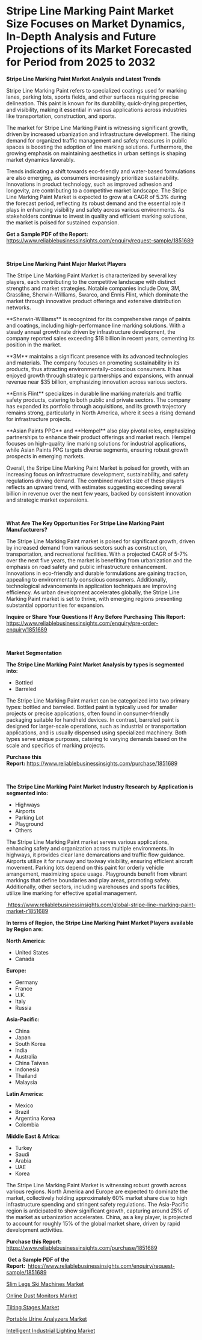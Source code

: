 <p><h1>Stripe Line Marking Paint Market Size Focuses on Market Dynamics, In-Depth Analysis and Future Projections of its Market Forecasted for Period from 2025 to 2032</h1></p><p><strong>Stripe Line Marking Paint Market Analysis and Latest Trends</strong></p>
<p><p>Stripe Line Marking Paint refers to specialized coatings used for marking lanes, parking lots, sports fields, and other surfaces requiring precise delineation. This paint is known for its durability, quick-drying properties, and visibility, making it essential in various applications across industries like transportation, construction, and sports.</p><p>The market for Stripe Line Marking Paint is witnessing significant growth, driven by increased urbanization and infrastructure development. The rising demand for organized traffic management and safety measures in public spaces is boosting the adoption of line marking solutions. Furthermore, the growing emphasis on maintaining aesthetics in urban settings is shaping market dynamics favorably.</p><p>Trends indicating a shift towards eco-friendly and water-based formulations are also emerging, as consumers increasingly prioritize sustainability. Innovations in product technology, such as improved adhesion and longevity, are contributing to a competitive market landscape. The Stripe Line Marking Paint Market is expected to grow at a CAGR of 5.3% during the forecast period, reflecting its robust demand and the essential role it plays in enhancing visibility and safety across various environments. As stakeholders continue to invest in quality and efficient marking solutions, the market is poised for sustained expansion.</p></p>
<p><strong>Get a Sample PDF of the Report:&nbsp;</strong> <a href="https://www.reliablebusinessinsights.com/enquiry/request-sample/1851689?utm_campaign=96&utm_medium=2&utm_source=Github&utm_content=ia&utm_term=26032025&utm_id=stripe-line-marking-paint">https://www.reliablebusinessinsights.com/enquiry/request-sample/1851689</a></p>
<p>&nbsp;</p>
<p><strong>Stripe Line Marking Paint Major Market Players</strong></p>
<p><p>The Stripe Line Marking Paint Market is characterized by several key players, each contributing to the competitive landscape with distinct strengths and market strategies. Notable companies include Dow, 3M, Grassline, Sherwin-Williams, Swarco, and Ennis Flint, which dominate the market through innovative product offerings and extensive distribution networks.</p><p>**Sherwin-Williams** is recognized for its comprehensive range of paints and coatings, including high-performance line marking solutions. With a steady annual growth rate driven by infrastructure development, the company reported sales exceeding $18 billion in recent years, cementing its position in the market.</p><p>**3M** maintains a significant presence with its advanced technologies and materials. The company focuses on promoting sustainability in its products, thus attracting environmentally-conscious consumers. It has enjoyed growth through strategic partnerships and expansions, with annual revenue near $35 billion, emphasizing innovation across various sectors.</p><p>**Ennis Flint** specializes in durable line marking materials and traffic safety products, catering to both public and private sectors. The company has expanded its portfolio through acquisitions, and its growth trajectory remains strong, particularly in North America, where it sees a rising demand for infrastructure projects.</p><p>**Asian Paints PPG** and **Hempel** also play pivotal roles, emphasizing partnerships to enhance their product offerings and market reach. Hempel focuses on high-quality line marking solutions for industrial applications, while Asian Paints PPG targets diverse segments, ensuring robust growth prospects in emerging markets.</p><p>Overall, the Stripe Line Marking Paint Market is poised for growth, with an increasing focus on infrastructure development, sustainability, and safety regulations driving demand. The combined market size of these players reflects an upward trend, with estimates suggesting exceeding several billion in revenue over the next few years, backed by consistent innovation and strategic market expansions.</p></p>
<p>&nbsp;</p>
<p><strong>What Are The Key Opportunities For Stripe Line Marking Paint Manufacturers?</strong></p>
<p><p>The Stripe Line Marking Paint market is poised for significant growth, driven by increased demand from various sectors such as construction, transportation, and recreational facilities. With a projected CAGR of 5-7% over the next five years, the market is benefiting from urbanization and the emphasis on road safety and public infrastructure enhancement. Innovations in eco-friendly and durable formulations are gaining traction, appealing to environmentally conscious consumers. Additionally, technological advancements in application techniques are improving efficiency. As urban development accelerates globally, the Stripe Line Marking Paint market is set to thrive, with emerging regions presenting substantial opportunities for expansion.</p></p>
<p><strong>Inquire or Share Your Questions If Any Before Purchasing This Report:</strong> <a href="https://www.reliablebusinessinsights.com/enquiry/pre-order-enquiry/1851689?utm_campaign=96&utm_medium=2&utm_source=Github&utm_content=ia&utm_term=26032025&utm_id=stripe-line-marking-paint">https://www.reliablebusinessinsights.com/enquiry/pre-order-enquiry/1851689</a></p>
<p>&nbsp;</p>
<p><strong>Market Segmentation</strong></p>
<p><strong>The Stripe Line Marking Paint Market Analysis by types is segmented into:</strong></p>
<p><ul><li>Bottled</li><li>Barreled</li></ul></p>
<p><p>The Stripe Line Marking Paint market can be categorized into two primary types: bottled and barreled. Bottled paint is typically used for smaller projects or precise applications, often found in consumer-friendly packaging suitable for handheld devices. In contrast, barreled paint is designed for larger-scale operations, such as industrial or transportation applications, and is usually dispensed using specialized machinery. Both types serve unique purposes, catering to varying demands based on the scale and specifics of marking projects.</p></p>
<p><strong>Purchase this Report:&nbsp;</strong><a href="https://www.reliablebusinessinsights.com/purchase/1851689?utm_campaign=96&utm_medium=2&utm_source=Github&utm_content=ia&utm_term=26032025&utm_id=stripe-line-marking-paint">https://www.reliablebusinessinsights.com/purchase/1851689</a></p>
<p>&nbsp;</p>
<p><strong>The Stripe Line Marking Paint Market Industry Research by Application is segmented into:</strong></p>
<p><ul><li>Highways</li><li>Airports</li><li>Parking Lot</li><li>Playground</li><li>Others</li></ul></p>
<p><p>The Stripe Line Marking Paint market serves various applications, enhancing safety and organization across multiple environments. In highways, it provides clear lane demarcations and traffic flow guidance. Airports utilize it for runway and taxiway visibility, ensuring efficient aircraft movement. Parking lots depend on this paint for orderly vehicle arrangement, maximizing space usage. Playgrounds benefit from vibrant markings that define boundaries and play areas, promoting safety. Additionally, other sectors, including warehouses and sports facilities, utilize line marking for effective spatial management.</p></p>
<p><a href="https://www.reliablebusinessinsights.com/global-stripe-line-marking-paint-market-r1851689?utm_campaign=96&utm_medium=2&utm_source=Github&utm_content=ia&utm_term=26032025&utm_id=stripe-line-marking-paint">&nbsp;https://www.reliablebusinessinsights.com/global-stripe-line-marking-paint-market-r1851689</a></p>
<p><strong>In terms of Region, the Stripe Line Marking Paint Market Players available by Region are:</strong></p>
<p>
    <p> <strong> North America: </strong>
        <ul>
            <li>United States</li>
            <li>Canada</li>
        </ul>
        </p> 
    <p> <strong> Europe: </strong>
        <ul>
            <li>Germany</li>
            <li>France</li>
            <li>U.K.</li>
            <li>Italy</li>
            <li>Russia</li>
        </ul>
        </p> 
    <p> <strong> Asia-Pacific: </strong>
        <ul>
            <li>China</li>
            <li>Japan</li>
            <li>South Korea</li>
            <li>India</li>
            <li>Australia</li>
            <li>China Taiwan</li>
            <li>Indonesia</li>
            <li>Thailand</li>
            <li>Malaysia</li>
        </ul>
        </p> 
    <p> <strong> Latin America: </strong>
        <ul>
            <li>Mexico</li>
            <li>Brazil</li>
            <li>Argentina Korea</li>
            <li>Colombia</li>
        </ul>
        </p> 
    <p> <strong> Middle East & Africa: </strong>
        <ul>
            <li>Turkey</li>
            <li>Saudi</li>
            <li>Arabia</li>
            <li>UAE</li>
            <li>Korea</li>
        </ul>
    </p>
    </p>
<p><p>The Stripe Line Marking Paint Market is witnessing robust growth across various regions. North America and Europe are expected to dominate the market, collectively holding approximately 60% market share due to high infrastructure spending and stringent safety regulations. The Asia-Pacific region is anticipated to show significant growth, capturing around 25% of the market as urbanization accelerates. China, as a key player, is projected to account for roughly 15% of the global market share, driven by rapid development activities.</p></p>
<p><strong>Purchase this Report: </strong><a href="https://www.reliablebusinessinsights.com/purchase/1851689?utm_campaign=96&utm_medium=2&utm_source=Github&utm_content=ia&utm_term=26032025&utm_id=stripe-line-marking-paint">https://www.reliablebusinessinsights.com/purchase/1851689</a></p>
<p>&nbsp;<strong>Get a Sample PDF of the Report:&nbsp;&nbsp;</strong><a href="https://www.reliablebusinessinsights.com/enquiry/request-sample/1851689?utm_campaign=96&utm_medium=2&utm_source=Github&utm_content=ia&utm_term=26032025&utm_id=stripe-line-marking-paint">https://www.reliablebusinessinsights.com/enquiry/request-sample/1851689</a></p>
<p><strong></strong></p>
<p><p><a href="https://github.com/nicoytabiz7/Market-Research-Report-List-1/blob/main/slim-legs-ski-machines-market.md?utm_campaign=96&utm_medium=2&utm_source=Github&utm_content=ia&utm_term=26032025&utm_id=stripe-line-marking-paint">Slim Legs Ski Machines Market</a></p><p><a href="https://github.com/timayuethem/Market-Research-Report-List-1/blob/main/online-dust-monitors-market.md?utm_campaign=96&utm_medium=2&utm_source=Github&utm_content=ia&utm_term=26032025&utm_id=stripe-line-marking-paint">Online Dust Monitors Market</a></p><p><a href="https://github.com/avirsuckra/Market-Research-Report-List-1/blob/main/tilting-stages-market.md?utm_campaign=96&utm_medium=2&utm_source=Github&utm_content=ia&utm_term=26032025&utm_id=stripe-line-marking-paint">Tilting Stages Market</a></p><p><a href="https://github.com/sekohlorik/Market-Research-Report-List-1/blob/main/portable-urine-analyzers-market.md?utm_campaign=96&utm_medium=2&utm_source=Github&utm_content=ia&utm_term=26032025&utm_id=stripe-line-marking-paint">Portable Urine Analyzers Market</a></p><p><a href="https://github.com/brabolyrah3h/Market-Research-Report-List-1/blob/main/intelligent-industrial-lighting-market.md?utm_campaign=96&utm_medium=2&utm_source=Github&utm_content=ia&utm_term=26032025&utm_id=stripe-line-marking-paint">Intelligent Industrial Lighting Market</a></p></p>